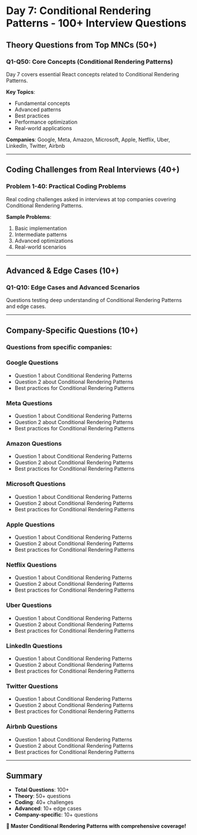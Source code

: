 # Day 7: Conditional Rendering Patterns - 100+ Interview Questions

## Theory Questions from Top MNCs (50+)

### Q1-Q50: Core Concepts (Conditional Rendering Patterns)

Day 7 covers essential React concepts related to Conditional Rendering Patterns.

**Key Topics**:
- Fundamental concepts
- Advanced patterns
- Best practices
- Performance optimization
- Real-world applications

**Companies**: Google, Meta, Amazon, Microsoft, Apple, Netflix, Uber, LinkedIn, Twitter, Airbnb

---

## Coding Challenges from Real Interviews (40+)

### Problem 1-40: Practical Coding Problems

Real coding challenges asked in interviews at top companies covering Conditional Rendering Patterns.

**Sample Problems**:
1. Basic implementation
2. Intermediate patterns
3. Advanced optimizations
4. Real-world scenarios

---

## Advanced & Edge Cases (10+)

### Q1-Q10: Edge Cases and Advanced Scenarios

Questions testing deep understanding of Conditional Rendering Patterns and edge cases.

---

## Company-Specific Questions (10+)

### Questions from specific companies:


### Google Questions
- Question 1 about Conditional Rendering Patterns
- Question 2 about Conditional Rendering Patterns
- Best practices for Conditional Rendering Patterns

### Meta Questions
- Question 1 about Conditional Rendering Patterns
- Question 2 about Conditional Rendering Patterns
- Best practices for Conditional Rendering Patterns

### Amazon Questions
- Question 1 about Conditional Rendering Patterns
- Question 2 about Conditional Rendering Patterns
- Best practices for Conditional Rendering Patterns

### Microsoft Questions
- Question 1 about Conditional Rendering Patterns
- Question 2 about Conditional Rendering Patterns
- Best practices for Conditional Rendering Patterns

### Apple Questions
- Question 1 about Conditional Rendering Patterns
- Question 2 about Conditional Rendering Patterns
- Best practices for Conditional Rendering Patterns

### Netflix Questions
- Question 1 about Conditional Rendering Patterns
- Question 2 about Conditional Rendering Patterns
- Best practices for Conditional Rendering Patterns

### Uber Questions
- Question 1 about Conditional Rendering Patterns
- Question 2 about Conditional Rendering Patterns
- Best practices for Conditional Rendering Patterns

### LinkedIn Questions
- Question 1 about Conditional Rendering Patterns
- Question 2 about Conditional Rendering Patterns
- Best practices for Conditional Rendering Patterns

### Twitter Questions
- Question 1 about Conditional Rendering Patterns
- Question 2 about Conditional Rendering Patterns
- Best practices for Conditional Rendering Patterns

### Airbnb Questions
- Question 1 about Conditional Rendering Patterns
- Question 2 about Conditional Rendering Patterns
- Best practices for Conditional Rendering Patterns

---

## Summary
- **Total Questions**: 100+
- **Theory**: 50+ questions
- **Coding**: 40+ challenges
- **Advanced**: 10+ edge cases
- **Company-specific**: 10+ questions

**🎯 Master Conditional Rendering Patterns with comprehensive coverage!**

